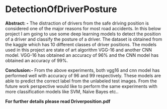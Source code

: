 # DetectionOfDriverPosture

**Abstract: -**
The distraction of drivers from the safe driving position is considered one of the major reasons for most road accidents. In this below project I am going to use some deep learning models to detect the position of a driver and classify the posture of a driver. The dataset is obtained from the kaggle which has 10 different classes of driver positions. The models used in this project are state of art algorithm VGG-16 and another CNN model. VGG-16 has obtained an accuracy of 96% and the CNN model has obtained an accuracy of 99%.


**Conclusion:-**
From the above experiments, both vgg16 and cnn model has performed well with accuracy of 96 and 99 respectively. These models are able to predict the correct label from the unlabeled test images. From the future work perspective would like to perform the same experiments with more classification models like SVM, Naïve Bayes etc..


**For further details please read Driverposition.pdf**

